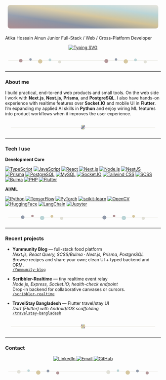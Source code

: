 <!-- =========================================================
     Atika Hossain Ainun — Profile README
     Palette: ab8b8e, 8690a2, d2c296, b4d1d3, e0ded4
     ========================================================= -->

<!-- Feather-palette banner (responsive) -->
<p align="center">
  <svg viewBox="0 0 1200 220" width="100%" height="180" xmlns="http://www.w3.org/2000/svg" role="img" aria-label="Atika Hossain Ainun banner">  
    <defs>
      <linearGradient id="featherGradient" x1="0%" y1="100%" x2="100%" y2="0%">
        <stop offset="0%"   stop-color="#ab8b8e"/>
        <stop offset="30%"  stop-color="#8690a2"/>
        <stop offset="55%"  stop-color="#d2c296"/>
        <stop offset="78%"  stop-color="#b4d1d3"/>
        <stop offset="100%" stop-color="#e0ded4"/>
      </linearGradient>
      <linearGradient id="shine" x1="30%" y1="0%" x2="60%" y2="100%">
        <stop offset="0%"   stop-color="#ffffff" stop-opacity="0.28"/>
        <stop offset="55%"  stop-color="#ffffff" stop-opacity="0.06"/>
        <stop offset="100%" stop-color="#ffffff" stop-opacity="0"/>
      </linearGradient>
      </defs> 
    

<rect x="20" y="20" rx="18" ry="18" width="1160" height="180" fill="url(#featherGradient)"/>
    <rect x="20" y="20" rx="18" ry="18" width="1160" height="180" fill="none" stroke="rgba(0,0,0,0.08)"/>
    <rect x="20" y="20" rx="18" ry="18" width="1160" height="180" fill="url(#shine)"/>

<text x="600" y="105" font-family="Inter, Segoe UI, Roboto, Helvetica, Arial, sans-serif"
          font-weight="800" font-size="46" text-anchor="middle" fill="#2b2b2b">Atika Hossain Ainun</text>
<text x="600" y="138" font-family="Inter, Segoe UI, Roboto, Helvetica, Arial, sans-serif"
          font-weight="600" font-size="20" text-anchor="middle" fill="#3a3a3a">Junior Full-Stack / Web / Cross-Platform Developer</text>
     
  </svg>
</p>



<!-- Centered intro typing line (white theme; blue-veil text) -->
<div align="center">

[![Typing SVG](https://readme-typing-svg.demolab.com?font=Fira+Code&weight=700&size=28&duration=2000&pause=900&color=8690A2&center=true&vCenter=true&multiline=true&repeat=true&width=1100&height=84&lines=Hi%2C+I+am+Atika+Hossain+Ainun.;Junior+Full-Stack+%2F+Web+%2F+Cross-Platform+Developer)](https://git.io/typing-svg)

</div>

<!-- Bubbles divider (uses all 5 palette colors) -->
<div align="center">
  <svg width="100%" height="64" viewBox="0 0 800 64" xmlns="http://www.w3.org/2000/svg" role="img" aria-label="bubbles divider">
    <line x1="16" y1="32" x2="784" y2="32" stroke="#e0ded4" stroke-width="1.5"/>
    <g opacity="0.9">
      <circle cx="80"  cy="32" r="9"  fill="#ab8b8e"/>
      <circle cx="130" cy="26" r="6"  fill="#8690a2"/>
      <circle cx="180" cy="36" r="11" fill="#d2c296"/>
      <circle cx="230" cy="28" r="7"  fill="#b4d1d3"/>
      <circle cx="280" cy="38" r="8"  fill="#e0ded4"/>
      <circle cx="520" cy="34" r="10" fill="#ab8b8e"/>
      <circle cx="570" cy="26" r="6"  fill="#8690a2"/>
      <circle cx="620" cy="36" r="11" fill="#d2c296"/>
      <circle cx="670" cy="28" r="7"  fill="#b4d1d3"/>
      <circle cx="720" cy="38" r="8"  fill="#e0ded4"/>
    </g>
  </svg>
</div>

---

### About me

I build practical, end-to-end web products and small tools. On the web side I work with **Next.js**, **Nest.js**, **Prisma**, and **PostgreSQL**. I also have hands-on experience with realtime features over **Socket.IO** and mobile UI in **Flutter**. I’m expanding my applied AI skills in **Python** and enjoy wiring ML features into product workflows when it improves the user experience.

<!-- Petal divider -->
<div align="center">
  <svg width="100%" height="70" viewBox="0 0 820 70" xmlns="http://www.w3.org/2000/svg" role="img" aria-label="petal divider">
    <line x1="30" y1="35" x2="790" y2="35" stroke="#e0ded4" stroke-width="1.2"/>
    <g transform="translate(410,35)">
      <circle r="5.5" fill="#ab8b8e"/>
      <ellipse rx="14" ry="5" fill="#ffd6e0" transform="rotate(0)"/>
      <ellipse rx="14" ry="5" fill="#b4d1d3" transform="rotate(45)"/>
      <ellipse rx="14" ry="5" fill="#d2c296" transform="rotate(90)"/>
      <ellipse rx="14" ry="5" fill="#8690a2" transform="rotate(135)"/>
    </g>
  </svg>
</div>

---

### Tech I use

**Development Core**

[![TypeScript](https://img.shields.io/badge/TypeScript-8690a2?logo=typescript&logoColor=ffffff)](https://www.typescriptlang.org/)
[![JavaScript](https://img.shields.io/badge/JavaScript-ab8b8e?logo=javascript&logoColor=ffffff)](https://developer.mozilla.org/docs/Web/JavaScript)
[![React](https://img.shields.io/badge/React-b4d1d3?logo=react&logoColor=0b3a3a)](https://react.dev/)
[![Next.js](https://img.shields.io/badge/Next.js-e0ded4?logo=nextdotjs&logoColor=000000)](https://nextjs.org/)
[![Node.js](https://img.shields.io/badge/Node.js-d2c296?logo=nodedotjs&logoColor=2b2b2b)](https://nodejs.org/)
[![NestJS](https://img.shields.io/badge/NestJS-ab8b8e?logo=nestjs&logoColor=ffffff)](https://nestjs.com/)
[![Prisma](https://img.shields.io/badge/Prisma-8690a2?logo=prisma&logoColor=ffffff)](https://www.prisma.io/)
[![PostgreSQL](https://img.shields.io/badge/PostgreSQL-b4d1d3?logo=postgresql&logoColor=0b3a3a)](https://www.postgresql.org/)
[![MySQL](https://img.shields.io/badge/MySQL-e0ded4?logo=mysql&logoColor=005f87)](https://www.mysql.com/)
[![Socket.IO](https://img.shields.io/badge/Socket.IO-d2c296?logo=socketdotio&logoColor=2b2b2b)](https://socket.io/)
[![Tailwind CSS](https://img.shields.io/badge/Tailwind_CSS-b4d1d3?logo=tailwindcss&logoColor=0b3a3a)](https://tailwindcss.com/)
[![SCSS](https://img.shields.io/badge/SCSS-ab8b8e?logo=sass&logoColor=ffffff)](https://sass-lang.com/)
[![Bulma](https://img.shields.io/badge/Bulma-8690a2?logo=bulma&logoColor=ffffff)](https://bulma.io/)
[![PHP](https://img.shields.io/badge/PHP-e0ded4?logo=php&logoColor=4F5B93)](https://www.php.net/)
[![Flutter](https://img.shields.io/badge/Flutter-d2c296?logo=flutter&logoColor=2b2b2b)](https://flutter.dev/)

**AI/ML**

[![Python](https://img.shields.io/badge/Python-e0ded4?logo=python&logoColor=3A77A4)](https://www.python.org/)
[![TensorFlow](https://img.shields.io/badge/TensorFlow-ab8b8e?logo=tensorflow&logoColor=ffffff)](https://www.tensorflow.org/)
[![PyTorch](https://img.shields.io/badge/PyTorch-8690a2?logo=pytorch&logoColor=ffffff)](https://pytorch.org/)
[![scikit-learn](https://img.shields.io/badge/scikit--learn-b4d1d3?logo=scikitlearn&logoColor=0b3a3a)](https://scikit-learn.org/)
[![OpenCV](https://img.shields.io/badge/OpenCV-d2c296?logo=opencv&logoColor=2b2b2b)](https://opencv.org/)
[![HuggingFace](https://img.shields.io/badge/HuggingFace-e0ded4?logo=huggingface&logoColor=FFB000)](https://huggingface.co/)
[![LangChain](https://img.shields.io/badge/LangChain-ab8b8e?logo=chainlink&logoColor=ffffff)](https://www.langchain.com/)
[![Jupyter](https://img.shields.io/badge/Jupyter-8690a2?logo=jupyter&logoColor=ffffff)](https://jupyter.org/)

<!-- Bubbles divider -->
<div align="center">
  <svg width="100%" height="64" viewBox="0 0 800 64" xmlns="http://www.w3.org/2000/svg" role="img" aria-label="bubbles divider">
    <line x1="16" y1="32" x2="784" y2="32" stroke="#e0ded4" stroke-width="1.5"/>
    <g opacity="0.9">
      <circle cx="90"  cy="32" r="9"  fill="#8690a2"/>
      <circle cx="140" cy="26" r="6"  fill="#ab8b8e"/>
      <circle cx="190" cy="36" r="11" fill="#b4d1d3"/>
      <circle cx="240" cy="28" r="7"  fill="#d2c296"/>
      <circle cx="290" cy="38" r="8"  fill="#e0ded4"/>
      <circle cx="510" cy="34" r="10" fill="#8690a2"/>
      <circle cx="560" cy="26" r="6"  fill="#ab8b8e"/>
      <circle cx="610" cy="36" r="11" fill="#b4d1d3"/>
      <circle cx="660" cy="28" r="7"  fill="#d2c296"/>
      <circle cx="710" cy="38" r="8"  fill="#e0ded4"/>
    </g>
  </svg>
</div>

---

### Recent projects

- **Yummunity Blog** — full-stack food platform  
  *Next.js, React Query, SCSS/Bulma · Nest.js, Prisma, PostgreSQL*  
  Browse recipes and share your own; clean UI + typed backend and ORM.  
  [`/Yummunity-blog`](https://github.com/ainun-11/Yummunity-blog)

- **Scribbler-Realtime** — tiny realtime event relay  
  *Node.js, Express, Socket.IO; health-check endpoint*  
  Drop-in backend for collaborative canvases or cursors.  
  [`/scribbler-realtime`](https://github.com/ainun-11/scribbler-realtime)

- **TravelStay Bangladesh** — Flutter travel/stay UI  
  *Dart (Flutter) with Android/iOS scaffolding*  
  [`/travelstay-bangladesh`](https://github.com/ainun-11/travelstay-bangladesh)



<!-- Petal divider -->
<div align="center">
  <svg width="100%" height="70" viewBox="0 0 820 70" xmlns="http://www.w3.org/2000/svg" role="img" aria-label="petal divider">
    <line x1="30" y1="35" x2="790" y2="35" stroke="#e0ded4" stroke-width="1.2"/>
    <g transform="translate(410,35)">
      <circle r="5.5" fill="#8690a2"/>
      <ellipse rx="14" ry="5" fill="#e0ded4" transform="rotate(0)"/>
      <ellipse rx="14" ry="5" fill="#ab8b8e" transform="rotate(45)"/>
      <ellipse rx="14" ry="5" fill="#b4d1d3" transform="rotate(90)"/>
      <ellipse rx="14" ry="5" fill="#d2c296" transform="rotate(135)"/>
    </g>
  </svg>
</div>

---

### Contact

<p align="center">
  <a href="https://www.linkedin.com/in/atika-h-ainun-a962802b1">
    <img src="https://img.shields.io/badge/LinkedIn-Profile-8690a2?style=for-the-badge&labelColor=e0ded4&logo=linkedin&logoColor=0A66C2" alt="LinkedIn">
  </a>
  <a href="mailto:atikaainun11@gmail.com">
    <img src="https://img.shields.io/badge/Email-Say%20Hi-b4d1d3?style=for-the-badge&labelColor=e0ded4&logo=gmail&logoColor=EA4335" alt="Email">
  </a>
  <a href="https://github.com/ainun-11?tab=repositories">
    <img src="https://img.shields.io/badge/GitHub-Repos-d2c296?style=for-the-badge&labelColor=e0ded4&logo=github&logoColor=000000" alt="GitHub">
  </a>
</p>

<!-- Footer bubble divider -->
<div align="center">
  <svg width="100%" height="64" viewBox="0 0 800 64" xmlns="http://www.w3.org/2000/svg" role="img" aria-label="bubbles divider">
    <line x1="16" y1="32" x2="784" y2="32" stroke="#e0ded4" stroke-width="1.5"/>
    <g opacity="0.9">
      <circle cx="70"  cy="32" r="9"  fill="#e0ded4"/>
      <circle cx="120" cy="26" r="6"  fill="#b4d1d3"/>
      <circle cx="170" cy="36" r="11" fill="#d2c296"/>
      <circle cx="220" cy="28" r="7"  fill="#8690a2"/>
      <circle cx="270" cy="38" r="8"  fill="#ab8b8e"/>
      <circle cx="530" cy="34" r="10" fill="#e0ded4"/>
      <circle cx="580" cy="26" r="6"  fill="#b4d1d3"/>
      <circle cx="630" cy="36" r="11" fill="#d2c296"/>
      <circle cx="680" cy="28" r="7"  fill="#8690a2"/>
      <circle cx="730" cy="38" r="8"  fill="#ab8b8e"/>
    </g>
  </svg>
</div>
